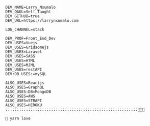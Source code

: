     DEV_NAME=Larry_Nxumalo
    DEV_QAUL=Self_Taught
    DEV_GITHUB=true
    DEV_URL=https://larrynxumalo.com

    LOG_CHANNEL=stack

    DEV_PROF=Front_End_Dev
    DEV_USES=Vuejs
    DEV_USES=Gridsomejs
    DEV_USES=Laravel
    DEV_USES=SASS
    DEV_USES=HTML
    DEV_USES=MJML
    DEV_USES=restAPI
    DEV:DB_USES:=mySQL
    
    ALSO_USES=Reactjs
    ALSO_USES=GraphQL
    ALSO_USES:DB=MongoDB
    ALSO_USES=AWS
    ALSO_USES=STRAPI
    ALSO_USES=HEROKU
    ::::::::::::::::::::::::::::::::::::::::::::::::::::::::::🍺✨✨
    
    🧶 yarn love
